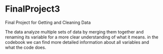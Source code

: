 # FinalProject3
Final Project for Getting and Cleaning Data

The data analyze multiple sets of data by merging them together and renaming its variable for a more clear understanding of what it means.
in the codebook we can find more detailed information about all variables and what the code does.
